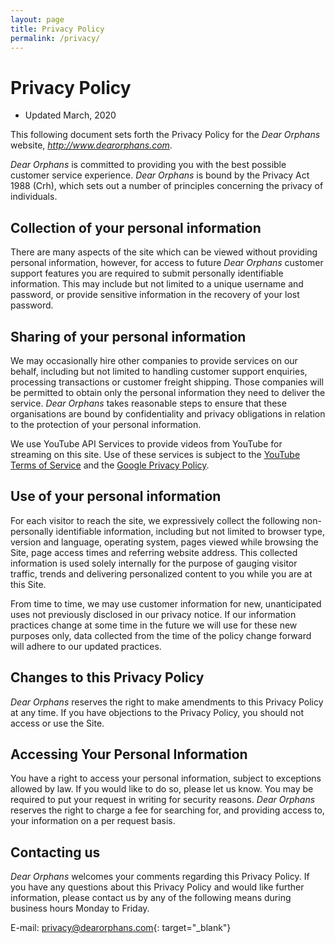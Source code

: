 ```yaml
---
layout: page
title: Privacy Policy
permalink: /privacy/
---
```


# Privacy Policy

- Updated March, 2020

This following document sets forth the Privacy Policy for the *Dear Orphans* website, *http://www.dearorphans.com*.

*Dear Orphans* is committed to providing you with the best possible customer service experience. *Dear Orphans* is bound by the Privacy Act 1988 (Crh), which sets out a number of principles concerning the privacy of individuals.

## Collection of your personal information

There are many aspects of the site which can be viewed without providing personal information, however, for access to future *Dear Orphans* customer support features you are required to submit personally identifiable information. This may include but not limited to a unique username and password, or provide sensitive information in the recovery of your lost password.

## Sharing of your personal information

We may occasionally hire other companies to provide services on our behalf, including but not limited to handling customer support enquiries, processing transactions or customer freight shipping. Those companies will be permitted to obtain only the personal information they need to deliver the service. *Dear Orphans* takes reasonable steps to ensure that these organisations are bound by confidentiality and privacy obligations in relation to the protection of your personal information.

We use YouTube API Services to provide videos from YouTube for streaming on this site. Use of these services is subject to the [YouTube Terms of Service](https://www.youtube.com/t/terms) and the [Google Privacy Policy](https://policies.google.com/privacy).

## Use of your personal information

For each visitor to reach the site, we expressively collect the following non-personally identifiable information, including but not limited to browser type, version and language, operating system, pages viewed while browsing the Site, page access times and referring website address. This collected information is used solely internally for the purpose of gauging visitor traffic, trends and delivering personalized content to you while you are at this Site.

From time to time, we may use customer information for new, unanticipated uses not previously disclosed in our privacy notice. If our information practices change at some time in the future we will use for these new purposes only, data collected from the time of the policy change forward will adhere to our updated practices.

## Changes to this Privacy Policy

*Dear Orphans* reserves the right to make amendments to this Privacy Policy at any time. If you have objections to the Privacy Policy, you should not access or use the Site.

## Accessing Your Personal Information

You have a right to access your personal information, subject to exceptions allowed by law. If you would like to do so, please let us know. You may be required to put your request in writing for security reasons. *Dear Orphans* reserves the right to charge a fee for searching for, and providing access to, your information on a per request basis.

## Contacting us

*Dear Orphans* welcomes your comments regarding this Privacy Policy. If you have any questions about this Privacy Policy and would like further information, please contact us by any of the following means during business hours Monday to Friday.

E-mail: [privacy@dearorphans.com](mailto:privacy@dearorphans.com){: target="_blank"}